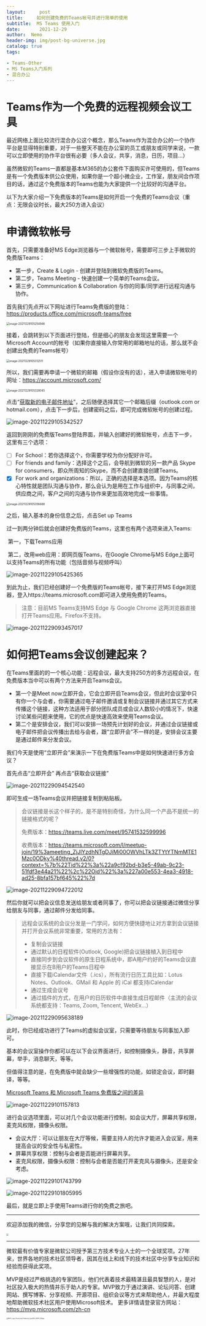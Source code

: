 ```yaml
---
layout:     post
title:     如何创建免费的Teams帐号并进行简单的使用
subtitle:  MS Teams 使用入门
date:       2021-12-29
author:  Nemo
header-img: img/post-bg-universe.jpg
catalog: true
tags:

- Teams-Other
- MS Teams入门系列
- 混合办公
---
```


# Teams作为一个免费的远程视频会议工具

最近网络上面比较流行混合办公这个概念，那么Teams作为混合办公的一个协作平台是显得特别重要，对于一些整天不能在办公室的员工或朋友或同学来说，一款可以立即使用的协作平台很有必要（多人会议，共享，消息，日历，项目...）

虽然微软的Teams一直都是基本M365的办公套件下面购买许可使用的，但Teams是有一个免费版本供公众使用，如果你是一个超小微企业，工作室，朋友间合作项目的话，通过这个免费版本的Teams也能为大家提供一个比较好的沟通平台。

以下为大家介绍一下免费版本的Teams是如何开启一个免费的Teams会议（重点：无限会议时长，最大250方进入会议）

# 申请微软帐号

首先，只需要准备好MS Edge浏览器与一个微软帐号，需要即可三步上手微软的免费版Teams：

- 第一步，Create & Login - 创建并登陆到微软免费版的Teams。
- 第二步，Teams Meeting - 快速创建一个简单的Teams会议。
- 第三步，Communication & Collaboration 与你的同事/同学进行远程沟通与协作。

首先我们先点开以下网址进行Teams免费版的登陆：https://products.office.com/microsoft-teams/free

<img src="https://cdn.jsdelivr.net/gh/kristofftan/kristofftan.github.io/img/image-20211229105254946.png" alt="image-20211229105254946" style="zoom:50%;" />

接着，会跳转到以下页面进行登陆，但是细心的朋友会发现这里需要一个Microsoft Account的帐号（如果你直接输入你常用的邮箱地址的话，那么就不会创建出免费的Teams帐号）

<img src="https://cdn.jsdelivr.net/gh/kristofftan/kristofftan.github.io/img/image-20211229105312511.png" alt="image-20211229105312511" style="zoom:50%;" />

所以，我们需要再申请一个微软的邮箱（假设你没有的话），进入申请微软帐号的网址：https://account.microsoft.com/

<img src="https://cdn.jsdelivr.net/gh/kristofftan/kristofftan.github.io/img/image-20211229105328045.png" alt="image-20211229105328045" style="zoom:50%;" />

点击“[获取新的电子邮件地址](https://signup.live.com/signup?lcid=2052&wa=wsignin1.0&rpsnv=13&ct=1599141632&rver=7.0.6738.0&wp=MBI_SSL&wreply=https%3a%2f%2faccount.microsoft.com%2fauth%2fcomplete-signin%3fru%3dhttps%3A%2F%2Faccount.microsoft.com%2F%3Fru%3Dhttps%253A%252F%252Faccount.microsoft.com%252F&lc=2052&id=292666&lw=1&fl=easi2&mkt=zh-CN&lic=1&uaid=f2c92cf9fca4439b97d448eecfbfc09f#)”，之后随便选择其它一个邮箱后缀（outlook.com or hotmail.com），点击下一步后，创建密码之后，即可完成微软帐号的创建过程。

![image-20211229105342527](https://cdn.jsdelivr.net/gh/kristofftan/kristofftan.github.io/img/image-20211229105342527.png)

返回到刚刚的免费版Teams登陆界面，并输入创建好的微软帐号，点击下一步，这里有三个选项：

- [ ] For School：若你选择这个，你需要学校为你分配好许可。
- [ ] For friends and family：选择这个之后，会导航到微软的另一款产品 Skype for consumers，即众所周知的Skype，而不会创建直接创建Teams。
- [x] For work and organizations：所以，正确的选择是本选项。因为Teams的核心特性就是团队沟通与协作，那么会认为是用在工作与组织中，与同事之间，供应商之间，客户之间的沟通与协作来更加高效地完成一些事情。 

<img src="https://cdn.jsdelivr.net/gh/kristofftan/kristofftan.github.io/img/image-20211229105358468.png" alt="image-20211229105358468" style="zoom:50%;" />

之后，输入基本的身份信息之后，点击Set up Teams



过一到两分钟后就会创建好免费版的Teams，这里也有两个选项来进入Teams:

​	第一，下载Teams应用

​	第二，改用web应用：即网页版Teams，在Google Chrome与MS Edge上面可以支持Teams的所有功能（包括音频与视频呼叫）

![image-20211229105425365](https://cdn.jsdelivr.net/gh/kristofftan/kristofftan.github.io/img/image-20211229105425365.png)

到此为止，我们已经创建好一个免费版的Teams帐号，接下来打开MS Edge浏览器，登入https://teams.microsoft.com即可进入使用免费的Teams。

> 注意：目前MS Teams支持MS Edge 与 Google Chrome 这两浏览器直接打开Teams应用。Firefox不支持。

![image-20211229093457017](https://cdn.jsdelivr.net/gh/kristofftan/kristofftan.github.io/img/image-20211229093457017.png)

# 如何把Teams会议创建起来？

在Teams里面的的一个核心功能：远程会议，最大支持250方的多方远程会议，在免费版本当中可以有两个方法来开启Teams会议。

- 第一个是Meet now立即开会，它会立即开启Teams会议，但此时会议室中只有你一个与会者，你需要通过电子邮件邀请或复制会议链接并通过其它方式来传播这个链接，这种方法适用于部分团队成员或会议人数较小的情况下，快速讨论某些问题来使用，它的优点是快速高效来使用Teams会议。
- 第二个是安排会议，我们可以安排一场预先计划好的会议，并通过会议链接或电子邮件把会议传播出去给与会者，跟“立即开会”不一样的是，安排会议主要是通过邮件来分发会议。

我们今天是使用“立即开会”来演示一下在免费版Teams中是如何快速进行多方会议？

首先点击“立即开会” 再点击“获取会议链接” 

![image-20211229094542540](https://cdn.jsdelivr.net/gh/kristofftan/kristofftan.github.io/img/image-20211229094542540.png)

即可生成一场Teams会议并把链接复制到粘贴板。

> 会议链接是长这个样子的，是不是特别奇怪，为什么同一个产品不是统一的链接格式的呢？
>
> 免费版本：https://teams.live.com/meet/95741532599996
>
> 收费版本：https://teams.microsoft.com/l/meetup-join/19%3ameeting_ZjJlYzdhNTgDJiMi00OWVhLTk3ZTYtYTNmMTE1Mzc0ODky%40thread.v2/0?context=%7b%22Tid%22%3a%22a9cf92bd-b3e5-49ab-9c23-51fdf3e44a21%22%2c%22Oid%22%3a%227a00e553-4ea3-4918-ad25-8bfa157bf645%22%7d

![image-20211229094722012](https://cdn.jsdelivr.net/gh/kristofftan/kristofftan.github.io/img/image-20211229094722012.png)

然后你就可以把会议信息发送给朋友或者同事了，你可以把会议链接通过微信分享给朋友与同事，通过邮件分发给同事。

> 远程会议系统的会议分发是一门学问，如何方便快捷地让对方拿到会议链接并打开会议系统非常重要，常用的方法有：
>
> - 复制会议链接
> - 通过默认的日程软件(Outlook, Google)把会议链接植入到日程中
> - 直接同步到会议软件的原生日程系统中，即A用户约好的Teams会议直接显示在B用户的Teams日程中
> - 直接下载iCalendar文件（.ics），所有流行日历工具比如：Lotus Notes、Outlook、GMail 和 Apple 的 iCal 都支持iCalendar
> - 通过生成会议号
> - 通过插件的方式，在用户的日历软件中直接生成日程邮件（主流的会议系统都支持：Teams, Zoom, Tencent, WebEx...）

![image-20211229095638189](https://cdn.jsdelivr.net/gh/kristofftan/kristofftan.github.io/img/image-20211229095638189.png)

此时，你已经成功进行了Teams的虚拟会议室，只需要等待朋友与同事加入即可。

基本的会议室操作你都可以在以下会议界面进行，如控制摄像头，静音，共享屏幕，举手，消息聊天，等等。

但值得注意的是，在免费版中就会缺少一些增强性的功能，如锁定会议，即时翻译，等等。

[Microsoft Teams 和 Microsoft Teams 免费版之间的差异](https://support.microsoft.com/zh-cn/office/microsoft-teams-%E5%92%8C-microsoft-teams-%E5%85%8D%E8%B4%B9%E7%89%88%E4%B9%8B%E9%97%B4%E7%9A%84%E5%B7%AE%E5%BC%82-0b69cf39-eb52-49af-b255-60d46fdf8a9c?ui=zh-cn&rs=zh-cn&ad=cn&WT.mc_id=M365-MVP-5003881)

![image-20211229101157813](https://cdn.jsdelivr.net/gh/kristofftan/kristofftan.github.io/img/image-20211229101157813.png)

进行会议选项里面，可以对几个会议功能进行控制，如会议大厅，屏幕共享权限，麦克风权限，摄像头权限。

- 会议大厅：可以让朋友在大厅等候，需要主持人的允许才能进入会议室，用来提高会议的安全性与私密性。
- 屏幕共享权限：控制与会者是否能进行屏幕共享。
- 麦克风权限，摄像头权限：控制与会者是否能打开麦克风与摄像头，还是安全考虑。

![image-20211229101743799](https://cdn.jsdelivr.net/gh/kristofftan/kristofftan.github.io/img/image-20211229101743799.png)

![image-20211229101805995](https://cdn.jsdelivr.net/gh/kristofftan/kristofftan.github.io/img/image-20211229101805995.png)

最后，就是立即上手使用Teams进行你的免费之旅吧。

------

欢迎添加我的微信，分享您的见解与我的解决方案哦，让我们共同探索。

<img src="https://cdn.jsdelivr.net/gh/tangx007/tangx007.github.io/img/nemo-qrcode.jpg" style="zoom: 33%;" />



------

微软最有价值专家是微软公司授予第三方技术专业人士的一个全球奖项。27年来，世界各地的技术社区领导者，因其在线上和线下的技术社区中分享专业知识和经验而获得此奖项。

MVP是经过严格挑选的专家团队，他们代表着技术最精湛且最具智慧的人，是对社区投入极大的热情并乐于助人的专家。MVP致力于通过演讲、论坛问答、创建网站、撰写博客、分享视频、开源项目、组织会议等方式来帮助他人，并最大程度地帮助微软技术社区用户使用Microsoft技术。
更多详情请登录官方网站：https://mvp.microsoft.com/zh-cn

<img src="https://cdn.jsdelivr.net/gh/kristofftan/kristofftan.github.io/img/MVP_Logo_Horizontal_Preferred_Cyan300_CMYK_300ppi.png" alt="MVP_Logo_Horizontal_Preferred_Cyan300_CMYK_300ppi" style="zoom: 25%;" />
